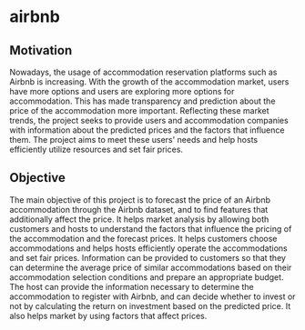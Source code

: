 # airbnb
## Motivation
Nowadays, the usage of accommodation reservation platforms such as Airbnb is increasing. With the growth of the accommodation market, users have more options and users are exploring more options for accommodation. This has made transparency and prediction about the price of the accommodation more important. Reflecting these market trends, the project seeks to provide users and accommodation companies with information about the predicted prices and the factors that influence them. The project aims to meet these users' needs and help hosts efficiently utilize resources and set fair prices.

## Objective	
The main objective of this project is to forecast the price of an Airbnb accommodation through the Airbnb dataset, and to find features that additionally affect the price. It helps market analysis by allowing both customers and hosts to understand the factors that influence the pricing of the accommodation and the forecast prices. It helps customers choose accommodations and helps hosts efficiently operate the accommodations and set fair prices. Information can be provided to customers so that they can determine the average price of similar accommodations based on their accommodation selection conditions and prepare an appropriate budget. The host can provide the information necessary to determine the accommodation to register with Airbnb, and can decide whether to invest or not by calculating the return on investment based on the predicted price. It also helps market by using factors that affect prices.
